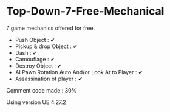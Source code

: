 # Top-Down-7-Free-Mechanical
7 game mechanics offered for free.

- Push Object : ✔
- Pickup & drop Object : ✔
- Dash : ✔
- Camouflage : ✔
- Destroy Object : ✔
- AI Pawn Rotation Auto And/or Look At to Player : ✔
- Assassination of player : ✔

Comment code made : 30%

Using version UE 4.27.2
